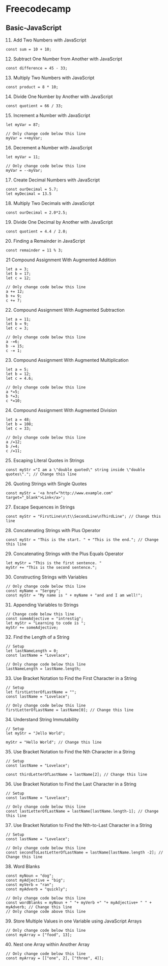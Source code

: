 # Freecodecamp

## Basic-JavaScript

11. Add Two Numbers with JavaScript
```
const sum = 10 + 10;
```
12. Subtract One Number from Another with JavaScript
```
const difference = 45 - 33;
```
13. Multiply Two Numbers with JavaScript
```
const product = 8 * 10;
```
14. Divide One Number by Another with JavaScript
```
const quotient = 66 / 33;
```
15. Increment a Number with JavaScript
```
let myVar = 87;

// Only change code below this line
myVar = ++myVar;
```
16. Decrement a Number with JavaScript
```
let myVar = 11;

// Only change code below this line
myVar = --myVar;
```
17. Create Decimal Numbers with JavaScript
```
const ourDecimal = 5.7;
let myDecimal = 13.5
```
18. Multiply Two Decimals with JavaScript
```
const ourDecimal = 2.0*2.5;
```
19. Divide One Decimal by Another with JavaScript
```
const quotient = 4.4 / 2.0; 
```
20. Finding a Remainder in JavaScript
```
const remainder = 11 % 3;
```
21 Compound Assignment With Augmented Addition
```
let a = 3;  
let b = 17;  
let c = 12;  

// Only change code below this line  
a += 12;  
b += 9;  
c += 7;  
```
22. Compound Assignment With Augmented Subtraction
```
let a = 11;
let b = 9;
let c = 3;

// Only change code below this line
a -=6;
b -= 15;
c -= 1;
```
23. Compound Assignment With Augmented Multiplication
```
let a = 5;
let b = 12;
let c = 4.6;

// Only change code below this line
a *=5;
b *=3;
c *=10;
```
24. Compound Assignment With Augmented Division
```
let a = 48;
let b = 108;
let c = 33;

// Only change code below this line
a /=12;
b /=4;
c /=11;
```
25. Escaping Literal Quotes in Strings
```
const myStr ="I am a \"double quoted\" string inside \"double quotes\"."; // Change this line
```
26. Quoting Strings with Single Quotes
```
const myStr = '<a href="http://www.example.com" target="_blank">Link</a>';
```
27. Escape Sequences in Strings
```
const myStr = "FirstLine\n\t\\SecondLine\nThirdLine"; // Change this line
```
28. Concatenating Strings with Plus Operator
```
const myStr = "This is the start. " + "This is the end."; // Change this line
```
29. Concatenating Strings with the Plus Equals Operator
```
let myStr = "This is the first sentence. "
myStr += "This is the second sentence.";
```
30. Constructing Strings with Variables
```
// Only change code below this line
const myName = "Sergey";
const myStr = "My name is " + myName + "and and I am well!";
```
31. Appending Variables to Strings
```
// Change code below this line
const someAdjective = "intrestig";
let myStr = "Learning to code is ";
myStr += someAdjective;
```
32. Find the Length of a String
```
// Setup
let lastNameLength = 0;
const lastName = "Lovelace";

// Only change code below this line
lastNameLength = lastName.length;
```
33. Use Bracket Notation to Find the First Character in a String
```
// Setup
let firstLetterOfLastName = "";
const lastName = "Lovelace";

// Only change code below this line
firstLetterOfLastName = lastName[0]; // Change this line
```
34. Understand String Immutability
```
// Setup
let myStr = "Jello World";

myStr = "Hello World"; // Change this line
```
35. Use Bracket Notation to Find the Nth Character in a String
```
// Setup
const lastName = "Lovelace";

const thirdLetterOfLastName = lastName[2]; // Change this line
```
36. Use Bracket Notation to Find the Last Character in a String
```
// Setup
const lastName = "Lovelace";

// Only change code below this line
const lastLetterOfLastName = lastName[lastName.length-1]; // Change this line
```
37. Use Bracket Notation to Find the Nth-to-Last Character in a String
```
// Setup
const lastName = "Lovelace";

// Only change code below this line
const secondToLastLetterOfLastName = lastName[lastName.length -2]; // Change this line
```
38. Word Blanks
```
const myNoun = "dog";
const myAdjective = "big";
const myVerb = "ran";
const myAdverb = "quickly";

// Only change code below this line
const wordBlanks = myNoun + " "+ myVerb +" "+ myAdjective+ " " + myAdverb; // Change this line
// Only change code above this line
```
39. Store Multiple Values in one Variable using JavaScript Arrays
```
// Only change code below this line
const myArray = ["food", 13];
```
40. Nest one Array within Another Array
```
// Only change code below this line
const myArray = [["one", 2], ["three", 4]];
```
 
